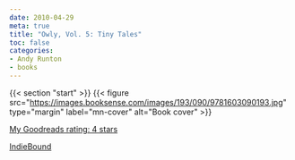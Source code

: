 ```yaml
---
date: 2010-04-29
meta: true
title: "Owly, Vol. 5: Tiny Tales"
toc: false
categories:
- Andy Runton
- books
---
```


{{< section "start" >}}
{{< figure src="https://images.booksense.com/images/193/090/9781603090193.jpg" type="margin" label="mn-cover" alt="Book cover" >}}


  

[My Goodreads rating: 4 stars](https://www.goodreads.com/review/show/100672195)  

[IndieBound](https://www.indiebound.org/book/9781603090193)
